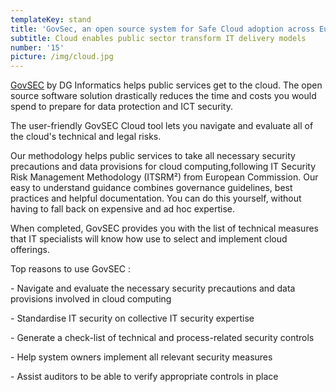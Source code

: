 ```yaml
---
templateKey: stand
title: 'GovSec, an open source system for Safe Cloud adoption across Europe'
subtitle: Cloud enables public sector transform IT delivery models
number: '15'
picture: /img/cloud.jpg
---
```

[GovSEC](https://ec.europa.eu/isa2/actions/making-usage-cloud-safer_en) by DG Informatics helps public services get to the cloud. The
 open source software solution drastically reduces the time and costs you
 would spend to prepare for data protection and ICT security.

The user-friendly GovSEC Cloud tool lets you navigate and evaluate all
 of the cloud's technical and legal risks.

Our methodology helps public services to take all necessary security
 precautions and data provisions for cloud computing,following  IT Security Risk Management Methodology (ITSRM²) from European Commission. Our easy to
 understand guidance combines governance guidelines, best practices and
 helpful documentation. You can do this yourself, without having to fall
 back on expensive and ad hoc expertise.

When completed, GovSEC provides you with the list of technical
 measures that IT specialists will know how use to select and
 implement cloud offerings.

Top reasons to use GovSEC :

\- Navigate and evaluate the necessary security precautions and
 data provisions involved in cloud computing

\- Standardise IT security on collective IT security expertise

\- Generate a check-list of technical and process-related security
 controls

\- Help system owners implement all relevant security measures

\- Assist auditors to be able to verify appropriate controls in place
